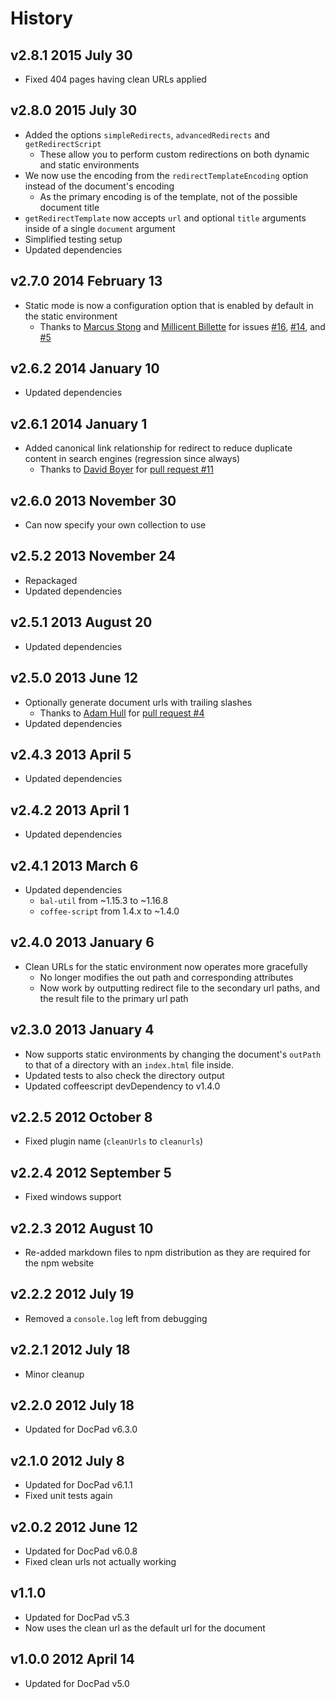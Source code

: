 # History

## v2.8.1 2015 July 30
- Fixed 404 pages having clean URLs applied

## v2.8.0 2015 July 30
- Added the options `simpleRedirects`, `advancedRedirects` and `getRedirectScript`
	- These allow you to perform custom redirections on both dynamic and static environments
- We now use the encoding from the `redirectTemplateEncoding` option instead of the document's encoding
	- As the primary encoding is of the template, not of the possible document title
- `getRedirectTemplate` now accepts `url` and optional `title` arguments inside of a single `document` argument
- Simplified testing setup
- Updated dependencies

## v2.7.0 2014 February 13
- Static mode is now a configuration option that is enabled by default in the static environment
	- Thanks to [Marcus Stong](https://github.com/stongo) and [Millicent Billette](https://github.com/GammaNu) for issues [#16](https://github.com/docpad/docpad-plugin-cleanurls/issues/16), [#14](https://github.com/docpad/docpad-plugin-cleanurls/pull/14), and [#5](https://github.com/docpad/docpad-plugin-cleanurls/issues/5)

## v2.6.2 2014 January 10
- Updated dependencies

## v2.6.1 2014 January 1
- Added canonical link relationship for redirect to reduce duplicate content in search engines (regression since always)
	- Thanks to [David Boyer](https://github.com/misterdai) for [pull request #11](https://github.com/docpad/docpad-plugin-cleanurls/pull/11)

## v2.6.0 2013 November 30
- Can now specify your own collection to use

## v2.5.2 2013 November 24
- Repackaged
- Updated dependencies

## v2.5.1 2013 August 20
- Updated dependencies

## v2.5.0 2013 June 12
- Optionally generate document urls with trailing slashes
	- Thanks to [Adam Hull](https://github.com/hurrymaplelad) for [pull request #4](https://github.com/docpad/docpad-plugin-cleanurls/pull/4)
- Updated dependencies

## v2.4.3 2013 April 5
- Updated dependencies

## v2.4.2 2013 April 1
- Updated dependencies

## v2.4.1 2013 March 6
- Updated dependencies
	-  `bal-util` from ~1.15.3 to ~1.16.8
	-  `coffee-script` from 1.4.x to ~1.4.0

## v2.4.0 2013 January 6
- Clean URLs for the static environment now operates more gracefully
	- No longer modifies the out path and corresponding attributes
	- Now work by outputting redirect file to the secondary url paths, and the result file to the primary url path

## v2.3.0 2013 January 4
- Now supports static environments by changing the document's `outPath` to that of a directory with an `index.html` file inside.
- Updated tests to also check the directory output
- Updated coffeescript devDependency to v1.4.0

## v2.2.5 2012 October 8
- Fixed plugin name (`cleanUrls` to `cleanurls`)

## v2.2.4 2012 September 5
- Fixed windows support

## v2.2.3 2012 August 10
- Re-added markdown files to npm distribution as they are required for the npm website

## v2.2.2 2012 July 19
- Removed a `console.log` left from debugging

## v2.2.1 2012 July 18
- Minor cleanup

## v2.2.0 2012 July 18
- Updated for DocPad v6.3.0

## v2.1.0 2012 July 8
- Updated for DocPad v6.1.1
- Fixed unit tests again

## v2.0.2 2012 June 12
- Updated for DocPad v6.0.8
- Fixed clean urls not actually working

## v1.1.0
- Updated for DocPad v5.3
- Now uses the clean url as the default url for the document

## v1.0.0 2012 April 14
- Updated for DocPad v5.0
